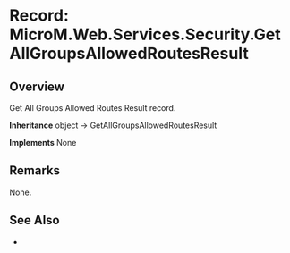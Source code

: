 # Record: MicroM.Web.Services.Security.GetAllGroupsAllowedRoutesResult
## Overview
Get All Groups Allowed Routes Result record.

**Inheritance**
object -> GetAllGroupsAllowedRoutesResult

**Implements**
None

## Remarks
None.

## See Also
-
